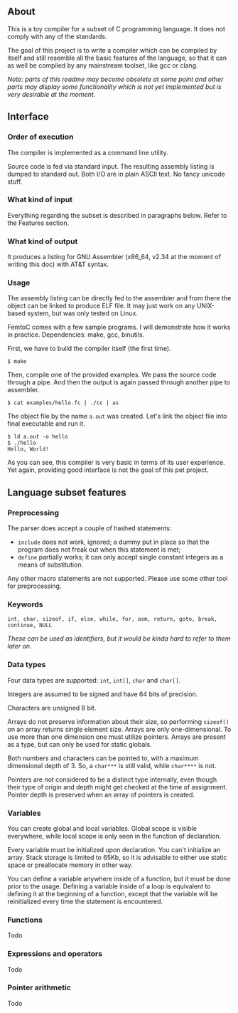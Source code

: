 ## About
This is a toy compiler for a subset of C programming language.
It does not comply with any of the standards.

The goal of this project is to write a compiler which can be compiled by itself and still resemble all the basic features of the language, so that it can as well be compiled by any mainstream toolset, like gcc or clang.

_Note: parts of this readme may become obsolete at some point and other parts may display some functionality which is not yet implemented but is very desirable at the moment._
## Interface
### Order of execution
The compiler is implemented as a command line utility.

Source code is fed via standard input. The resulting assembly listing is dumped to standard out. Both I/O are in plain ASCII text. No fancy unicode stuff.
### What kind of input
Everything regarding the subset is described in paragraphs below. Refer to the Features section.
### What kind of output
It produces a listing for GNU Assembler (x86_64, v2.34 at the moment of writing this doc) with AT&T syntax.
### Usage
The assembly listing can be directly fed to the assembler and from there the object can be linked to produce ELF file. It may just work on any UNIX-based system, but was only tested on Linux.

FemtoC comes with a few sample programs. I will demonstrate how it works in practice.
Dependencies: make, gcc, binutils.

First, we have to build the compiler itself (the first time).
```
$ make
```
Then, compile one of the provided examples. We pass the source code through a pipe. And then the output is again passed through another pipe to assembler.
```
$ cat examples/hello.fc | ./cc | as
```
The object file by the name ``a.out`` was created. Let's link the object file into final executable and run it.
```
$ ld a.out -o hello
$ ./hello
Hello, World!
```
As you can see, this compiler is very basic in terms of its user experience. Yet again, providing good interface is not the goal of this pet project.
## Language subset features
### Preprocessing
The parser does accept a couple of hashed statements:
- ``include`` does not work, ignored; a dummy put in place so that the program does not freak out when this statement is met;
- ``define`` partially works; it can only accept single constant integers as a means of substitution.

Any other macro statements are not supported. Please use some other tool for preprocessing.
### Keywords
```
int, char, sizeof, if, else, while, for, asm, return, goto, break, continue, NULL
```
_These *can* be used as identifiers, but it would be kinda hard to refer to them later on._
### Data types
Four data types are supported: ``int``, ``int[]``, ``char`` and ``char[]``.

Integers are assumed to be signed and have 64 bits of precision.

Characters are unsigned 8 bit.

Arrays do not preserve information about their size, so performing ``sizeof()`` on an array returns single element size. Arrays are only one-dimensional. To use more than one dimension one must utilize pointers. Arrays are present as a type, but can only be used for static globals.

Both numbers and characters can be pointed to, with a maximum dimensional depth of 3. So, a ``char***`` is still valid, while ``char****`` is not.

Pointers are not considered to be a distinct type internally, even though their type of origin and depth might get checked at the time of assignment. Pointer depth is preserved when an array of pointers is created.
### Variables
You can create global and local variables. Global scope is visible everywhere, while local scope is only seen in the function of declaration.

Every variable must be initialized upon declaration. You can't initialize an array.
Stack storage is limited to 65Kb, so it is advisable to either use static space or preallocate memory in other way.

You can define a variable anywhere inside of a function, but it must be done prior to the usage. Defining a variable inside of a loop is equivalent to defining it at the beginning of a function, except that the variable will be reinitialized every time the statement is encountered.
### Functions
Todo
### Expressions and operators
Todo
### Pointer arithmetic
Todo

